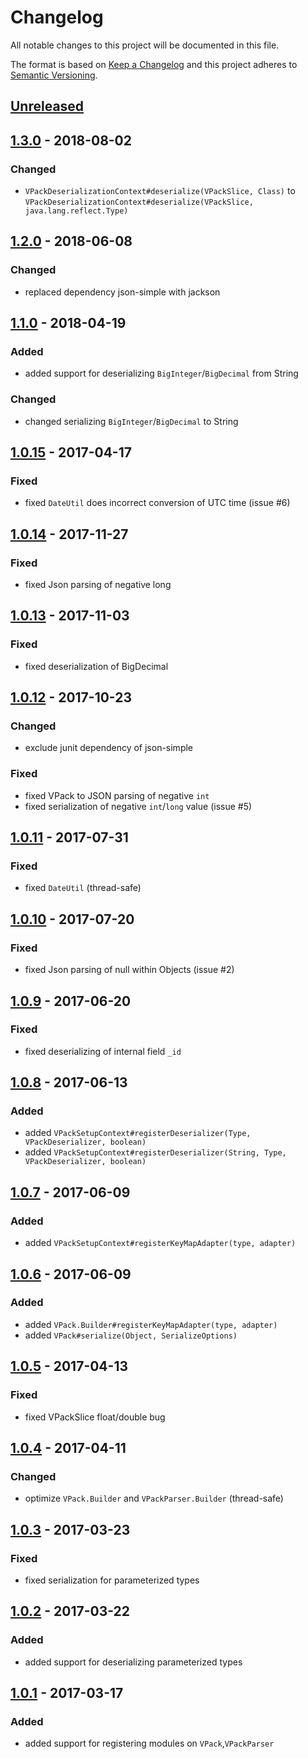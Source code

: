 # Changelog

All notable changes to this project will be documented in this file.

The format is based on [Keep a Changelog](http://keepachangelog.com/en/1.0.0/) and this project adheres to [Semantic Versioning](http://semver.org/spec/v2.0.0.html).

## [Unreleased]

## [1.3.0] - 2018-08-02

### Changed

- `VPackDeserializationContext#deserialize(VPackSlice, Class)` to `VPackDeserializationContext#deserialize(VPackSlice, java.lang.reflect.Type)`

## [1.2.0] - 2018-06-08

### Changed

- replaced dependency json-simple with jackson

## [1.1.0] - 2018-04-19

### Added

- added support for deserializing `BigInteger`/`BigDecimal` from String

### Changed

- changed serializing `BigInteger`/`BigDecimal` to String

## [1.0.15] - 2017-04-17

### Fixed

- fixed `DateUtil` does incorrect conversion of UTC time (issue #6)

## [1.0.14] - 2017-11-27

### Fixed

- fixed Json parsing of negative long

## [1.0.13] - 2017-11-03

### Fixed

- fixed deserialization of BigDecimal

## [1.0.12] - 2017-10-23

### Changed

- exclude junit dependency of json-simple

### Fixed

- fixed VPack to JSON parsing of negative `int`
- fixed serialization of negative `int`/`long` value (issue #5)

## [1.0.11] - 2017-07-31

### Fixed

- fixed `DateUtil` (thread-safe)

## [1.0.10] - 2017-07-20

### Fixed

- fixed Json parsing of null within Objects (issue #2)

## [1.0.9] - 2017-06-20

### Fixed

- fixed deserializing of internal field `_id`

## [1.0.8] - 2017-06-13

### Added

- added `VPackSetupContext#registerDeserializer(Type, VPackDeserializer, boolean)`
- added `VPackSetupContext#registerDeserializer(String, Type, VPackDeserializer, boolean)`

## [1.0.7] - 2017-06-09

### Added

- added `VPackSetupContext#registerKeyMapAdapter(type, adapter)`

## [1.0.6] - 2017-06-09

### Added

- added `VPack.Builder#registerKeyMapAdapter(type, adapter)`
- added `VPack#serialize(Object, SerializeOptions)`

## [1.0.5] - 2017-04-13

### Fixed

- fixed VPackSlice float/double bug

## [1.0.4] - 2017-04-11

### Changed

- optimize `VPack.Builder` and `VPackParser.Builder` (thread-safe)

## [1.0.3] - 2017-03-23

### Fixed

- fixed serialization for parameterized types

## [1.0.2] - 2017-03-22

### Added

- added support for deserializing parameterized types

## [1.0.1] - 2017-03-17

### Added

- added support for registering modules on `VPack`,`VPackParser`

[unreleased]: https://github.com/arangodb/java-velocypack/compare/1.3.0...HEAD
[1.3.0]: https://github.com/arangodb/java-velocypack/compare/2.3.1...1.3.0
[1.2.0]: https://github.com/arangodb/java-velocypack/compare/1.1.0...1.2.0
[1.1.0]: https://github.com/arangodb/java-velocypack/compare/1.0.15...1.1.0
[1.0.15]: https://github.com/arangodb/java-velocypack/compare/1.0.14...1.0.15
[1.0.14]: https://github.com/arangodb/java-velocypack/compare/1.0.13...1.0.14
[1.0.13]: https://github.com/arangodb/java-velocypack/compare/1.0.12...1.0.13
[1.0.12]: https://github.com/arangodb/java-velocypack/compare/1.0.11...1.0.12
[1.0.11]: https://github.com/arangodb/java-velocypack/compare/1.0.10...1.0.11
[1.0.10]: https://github.com/arangodb/java-velocypack/compare/1.0.9...1.0.10
[1.0.9]: https://github.com/arangodb/java-velocypack/compare/1.0.8...1.0.9
[1.0.8]: https://github.com/arangodb/java-velocypack/compare/1.0.7...1.0.8
[1.0.7]: https://github.com/arangodb/java-velocypack/compare/1.0.6...1.0.7
[1.0.6]: https://github.com/arangodb/java-velocypack/compare/1.0.5...1.0.6
[1.0.5]: https://github.com/arangodb/java-velocypack/compare/1.0.4...1.0.5
[1.0.4]: https://github.com/arangodb/java-velocypack/compare/1.0.3...1.0.4
[1.0.3]: https://github.com/arangodb/java-velocypack/compare/1.0.2...1.0.3
[1.0.2]: https://github.com/arangodb/java-velocypack/compare/1.0.1...1.0.2
[1.0.1]: https://github.com/arangodb/java-velocypack/compare/1.0.1
